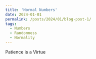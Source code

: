 ```yaml
---
title: 'Normal Numbers'
date: 2024-01-01
permalink: /posts/2024/01/blog-post-1/
tags:
  - Numbers
  - Randomness 
  - Normality 
---
```


Patience is a Virtue
